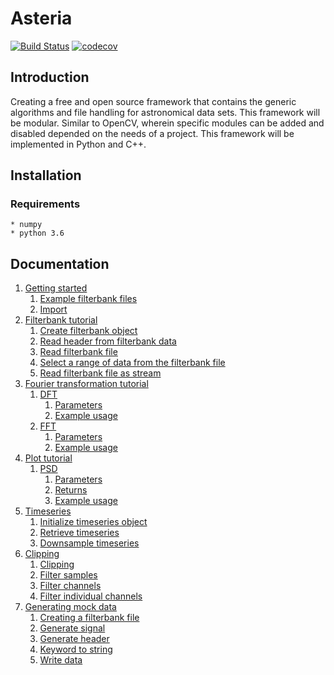 # Asteria
[![Build Status](https://travis-ci.com/AUAS-Pulsar/Asteria.svg?branch=master)](https://travis-ci.com/AUAS-Pulsar/Asteria)
[![codecov](https://codecov.io/gh/AUAS-Pulsar/Asteria/branch/master/graph/badge.svg)](https://codecov.io/gh/AUAS-Pulsar/Asteria)


## Introduction

Creating a free and open source framework that contains the generic algorithms and file handling for astronomical data sets. This framework will be modular. Similar to OpenCV, wherein specific modules can be added and disabled depended on the needs of a project. This framework will be implemented in Python and C++.

## Installation

### Requirements

    * numpy
    * python 3.6

## Documentation
1. [Getting started](docs/gettingstarted.md)
    1. [Example filterbank files](docs/gettingstarted.md#11-example-filterbank-files)
    2. [Import](docs/gettingstarted.md#12-import)
2. [Filterbank tutorial](docs/filterbank.md)
    1. [Create filterbank object](docs/filterbank.md#21-create-a-filterbank-object)
    2. [Read header from filterbank data](docs/filterbank.md#22-read-the-header-from-filterbank-data)
    3. [Read filterbank file](docs/filterbank.md#23-read-filterbank-file)
    4. [Select a range of data from the filterbank file](docs/filterbank.md#24-select-a-range-of-data-from-the-filterbank-file)
    5. [Read filterbank file as stream](docs/filterbank.md#25-read-filterbank-file-as-stream)
3. [Fourier transformation tutorial](docs/fourier.md)
    1. [DFT](docs/fourier.md#31-dft)
        1. [Parameters](docs/fourier.md#311-parameters)
        2. [Example usage](docs/fourier.md#312-example-usage)
    2. [FFT](docs/fourier.md#32-fft)
        1. [Parameters](docs/fourier.md#321-paramters)
        2. [Example usage](docs/fourier.md#322-example-usage)
4. [Plot tutorial](docs/plots.md)
    1. [PSD](docs/plots.md#41-psd)
        1. [Parameters](docs/plots.md#411-parameters)
        2. [Returns](docs/plots.md#412-returns)
        1. [Example usage](docs/plots.md#413-example-usage)
5. [Timeseries](docs/timeseries.md)
    1. [Initialize timeseries object](docs/timeseries.md#51-initialize-the-timeseries-object)
    2. [Retrieve timeseries](docs/timeseries.md#521-retrieve-timeseries-object)
    3. [Downsample timeseries](docs/timeseries.md#53-downsample-the-timeseries)
6. [Clipping](docs/clipping.md)
    1. [Clipping](docs/clipping.md#61-clipping)
    2. [Filter samples](docs/clipping.md#62-filter-samples)
    3. [Filter channels](docs/clipping.md#63-filter-channels)
    4. [Filter individual channels](docs/clipping.md#64-filter-individual-channels)
8. [Generating mock data](docs/generate.md)
    1. [Creating a filterbank file](docs/generate.md#81-creating-a-filterbank-file)
    2. [Generate signal](docs/generate.md#82-generate-signal)
    3. [Generate header](docs/generate.md#83-generate-header)
    4. [Keyword to string](docs/generate.md#84-keyword-to-string)
    5. [Write data](docs/generate.md#85-write-data)